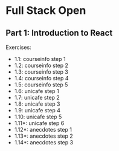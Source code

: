 # Full Stack Open

## Part 1: Introduction to React

Exercises:
- 1.1: courseinfo step 1
- 1.2: courseinfo step 2
- 1.3: courseinfo step 3
- 1.4: courseinfo step 4
- 1.5: courseinfo step 5
- 1.6: unicafe step 1
- 1.7: unicafe step 2
- 1.8: unicafe step 3
- 1.9: unicafe step 4
- 1.10: unicafe step 5
- 1.11*: unicafe step 6
- 1.12*: anecdotes step 1
- 1.13*: anecdotes step 2
- 1.14*: anecdotes step 3